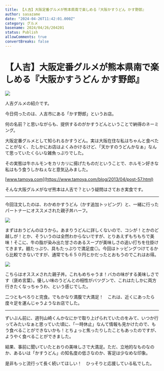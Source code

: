 ```yaml
---
title: 【人吉】大阪定番グルメが熊本県南で楽しめる『大阪かすうどん かす野郎』
author: sasazame
date: "2024-04-26T11:42:01.000Z"
category: グルメ
basename: 2024/04/26/204201
status: Publish
allowComments: true
convertBreaks: false
---
```

# 【人吉】大阪定番グルメが熊本県南で楽しめる『大阪かすうどん かす野郎』

![](https://cdn-ak.f.st-hatena.com/images/fotolife/s/sasazame/20240426/20240426201045.jpg)

人吉グルメの紹介です。

<!-- Extended Body -->

今日伺ったのは、人吉市にある「かす野郎」というお店。

何の名前？と思いながらも、提供するのがかすうどんということで納得のネーミング。

大阪定番グルメとして知られるかすうどん。実は大阪在住な私はちゃんと食べたことがなく、たしかにお店はよくみかけるけど、「天かすのうどんかなぁ」なんて思っていたくらいな雑魚っぷりでした。

その実態は牛ホルモンをカリカリに揚げたものだということで、ホルモン好きな私はもう食うしかねぇなと意気込みました。

[www.tamoya.com](https://www.tamoya.com/blog/2013/04/post-57.html)

そんな大阪グルメがなぜ熊本は人吉で？という疑問はさておき実食です。

* * *

今回注文したのは、わかめかすうどん（かす追加トッピング）と、一緒に行ったパートナーにオススメされた親子丼ハーフ。

![](https://cdn-ak.f.st-hatena.com/images/fotolife/s/sasazame/20240426/20240426202735.jpg)

まずはおうどんのほうから。あまりうどんに詳しくないので、コシが！とかのど越しが！とか、そういうのは全然わからないですが、とりあえずもちもちで美味！そこに、牛の脂が染み出た甘さのあるスープが美味しさの追い打ちを仕掛けてきます。麺たっぷり、具もたっぷりで満足度◎。今回はトッピングつけてるから比較できないですが、通常でも６５０円とかだったとおもうのでこれはお得。

![](https://cdn-ak.f.st-hatena.com/images/fotolife/s/sasazame/20240426/20240426203623.jpg)

こちらはオススメされた親子丼。これもめちゃうま！バカの味がする美味しさです（褒め言葉）。優しい味のうどんとの相性がバツグンで、これはたしかに両方行きたくなっちゃうわ、という感じでした。

二つともぺろりと完食。でもかなり満腹で大満足！　これは、近くにあったら度々足を運んじゃうようなお店でした。

* * *

ずいぶん前に、週刊山崎くんかなにかで取り上げられていたのをみて、いつか行ってみたいなぁと思っていた頃に、「一時休止」なんて情報も見かけたので、もう食べることができないかも！とちょっと焦ったりしたこともあったのですが、ようやく食べることができました。

結果、事前に聞いていたとおりの美味しさで大満足。ただ、立地的なものなのか、あるいは「かすうどん」の知名度の低さなのか、客足は少なめな印象。

是非もっと流行って長く続いてほしい！　ひっそりと応援している私でした。